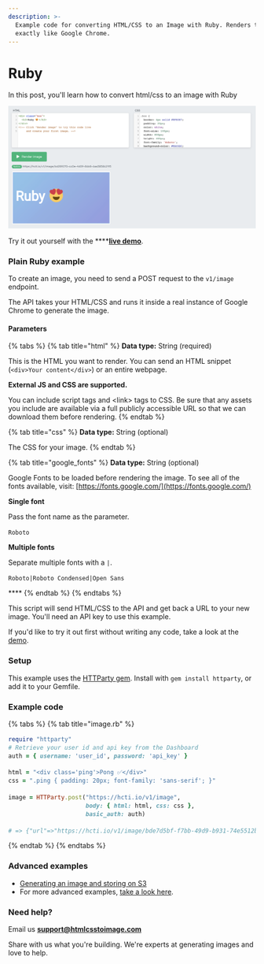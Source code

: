 ```yaml
---
description: >-
  Example code for converting HTML/CSS to an Image with Ruby. Renders the image
  exactly like Google Chrome.
---
```


# Ruby

In this post, you'll learn how to convert html/css to an image with Ruby

![HTML to Image with Ruby](../.gitbook/assets/image%20%2817%29.png)

Try it out yourself with the ****[**live demo**](https://htmlcsstoimage.com/#demo).

### Plain Ruby example

To create an image, you need to send a POST request to the  `v1/image` endpoint. 

The API takes your HTML/CSS and runs it inside a real instance of Google Chrome to generate the image.

#### Parameters

{% tabs %}
{% tab title="html" %}
**Data type:** String \(required\)

This is the HTML you want to render. You can send an HTML snippet \(`<div>Your content</div>`\) or an entire webpage.

**External JS and CSS are supported.** 

You can include script tags and &lt;link&gt; tags to CSS. Be sure that any assets you include are available via a full publicly accessible URL so that we can download them before rendering.
{% endtab %}

{% tab title="css" %}
**Data type:** String \(optional\)

The CSS for your image.
{% endtab %}

{% tab title="google\_fonts" %}
**Data type:** String \(optional\)

Google Fonts to be loaded before rendering the image. To see all of the fonts available, visit: [https://fonts.google.com/](https://fonts.google.com/)

**Single font**

Pass the font name as the parameter.

`Roboto`

**Multiple fonts**

Separate multiple fonts with a `|`.

`Roboto|Roboto Condensed|Open Sans`

\*\*\*\*
{% endtab %}
{% endtabs %}

This script will send HTML/CSS to the API and get back a URL to your new image. You'll need an API key to use this example.

If you'd like to try it out first without writing any code, take a look at the [demo](https://htmlcsstoimage.com/#demo).

### Setup

This example uses the [HTTParty gem](https://github.com/jnunemaker/httparty). Install with `gem install httparty`, or add it to your Gemfile.

### Example code

{% tabs %}
{% tab title="image.rb" %}
```ruby
require "httparty"
# Retrieve your user id and api key from the Dashboard
auth = { username: 'user_id', password: 'api_key' }

html = "<div class='ping'>Pong ✅</div>"
css = ".ping { padding: 20px; font-family: 'sans-serif'; }"

image = HTTParty.post("https://hcti.io/v1/image",
                      body: { html: html, css: css },
                      basic_auth: auth)

# => {"url"=>"https://hcti.io/v1/image/bde7d5bf-f7bb-49d9-b931-74e5512b8738"}
```
{% endtab %}
{% endtabs %}

### Advanced examples

* [Generating an image and storing on S3](../advanced-examples/create-image-and-save-to-s3-ruby.md)
* For more advanced examples, [take a look here](../#examples).

### Need help?

Email us **support@htmlcsstoimage.com**

Share with us what you're building. We're experts at generating images and love to help.

